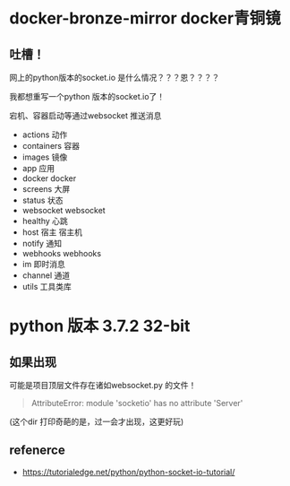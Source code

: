 # docker-bronze-mirror docker青铜镜


## 吐槽！

网上的python版本的socket.io 是什么情况？？？恩？？？？

我都想重写一个python 版本的socket.io了！

宕机、容器启动等通过websocket 推送消息


- actions       动作
- containers    容器
- images        镜像
- app           应用
- docker        docker
- screens       大屏
- status        状态
- websocket     websocket
- healthy       心跳
- host 宿主     宿主机
- notify        通知
- webhooks      webhooks
- im            即时消息
- channel       通道
- utils         工具类库
# python 版本 3.7.2 32-bit 

## 如果出现 

可能是项目顶层文件存在诸如websocket.py 的文件！

> AttributeError: module 'socketio' has no attribute 'Server'

(这个dir 打印奇葩的是，过一会才出现，这更好玩)


## refenerce

- https://tutorialedge.net/python/python-socket-io-tutorial/